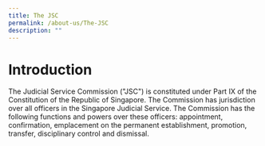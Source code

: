```yaml
---
title: The JSC
permalink: /about-us/The-JSC
description: ""
---
```



# Introduction
The Judicial Service Commission ("JSC") is constituted under Part IX of the Constitution of the Republic of Singapore. The Commission has jurisdiction over all officers in the Singapore Judicial Service. The Commission has the following functions and powers over these officers: appointment, confirmation, emplacement on the permanent establishment, promotion, transfer, disciplinary control and dismissal.